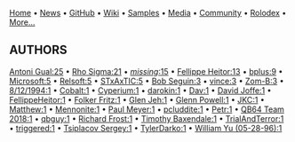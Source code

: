 [Home](https://qb64.com) • [News](/news.md) • [GitHub](/github.md) • [Wiki](/wiki.md) • [Samples](/samples.md) • [Media](/media.md) • [Community](/community.md) • [Rolodex](/rolodex.md) • [More...](/more.md)

## AUTHORS

[Antoni Gual:25](antoni-gual.md) • [Rho Sigma:21](rho-sigma.md) • [*missing*:15](author-missing.md) • [Fellippe Heitor:13](fellippe-heitor.md) • [bplus:9](bplus.md) • [Microsoft:5](microsoft.md) • [Relsoft:5](relsoft.md) • [STxAxTIC:5](stxaxtic.md) • [Bob Seguin:3](bob-seguin.md) • [vince:3](vince.md) • [Zom-B:3](zom-b.md) • [8/12/1994:1](8/12/1994.md) • [Cobalt:1](cobalt.md) • [Cyperium:1](cyperium.md) • [darokin:1](darokin.md) • [Dav:1](dav.md) • [David Joffe:1](david-joffe.md) • [FellippeHeitor:1](fellippeheitor.md) • [Folker Fritz:1](folker-fritz.md) • [Glen Jeh:1](glen-jeh.md) • [Glenn Powell:1](glenn-powell.md) • [JKC:1](jkc.md) • [Matthew:1](matthew.md) • [Mennonite:1](mennonite.md) • [Paul Meyer:1](paul-meyer.md) • [pcluddite:1](pcluddite.md) • [Petr:1](petr.md) • [QB64 Team 2018:1](qb64-team-2018.md) • [qbguy:1](qbguy.md) • [Richard Frost:1](richard-frost.md) • [Timothy Baxendale:1](timothy-baxendale.md) • [TrialAndTerror:1](trialandterror.md) • [triggered:1](triggered.md) • [Tsiplacov Sergey:1](tsiplacov-sergey.md) • [TylerDarko:1](tylerdarko.md) • [William Yu (05-28-96):1](william-yu-(05-28-96).md)